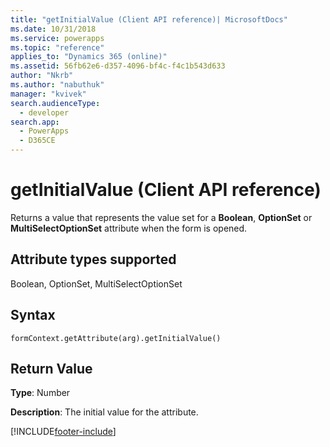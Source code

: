 ```yaml
---
title: "getInitialValue (Client API reference)| MicrosoftDocs"
ms.date: 10/31/2018
ms.service: powerapps
ms.topic: "reference"
applies_to: "Dynamics 365 (online)"
ms.assetid: 56fb62e6-d357-4096-bf4c-f4c1b543d633
author: "Nkrb"
ms.author: "nabuthuk"
manager: "kvivek"
search.audienceType: 
  - developer
search.app: 
  - PowerApps
  - D365CE
---
```

# getInitialValue (Client API reference)



Returns a value that represents the value set for a **Boolean**, **OptionSet** or **MultiSelectOptionSet** attribute when the form is opened.

## Attribute types supported

Boolean, OptionSet, MultiSelectOptionSet 

## Syntax

`formContext.getAttribute(arg).getInitialValue()`

## Return Value

**Type**: Number

**Description**: The initial value for the attribute.




[!INCLUDE[footer-include](../../../../../includes/footer-banner.md)]